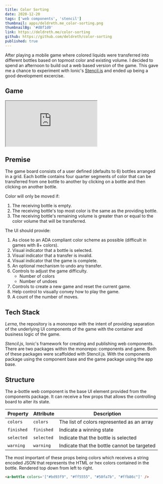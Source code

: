 ```yaml
---
title: Color Sorting
date: 2020-12-20
tags: ['web components', 'stencil']
thumbnail: apps/deldreth.me_color-sorting.png
thumbnailBg: '#d8f1d0'
link: https://deldreth.me/color-sorting
github: https://github.com/deldreth/color-sorting
published: true
---
```


After playing a mobile game where colored liquids were transferred into different bottles based on topmost color and existing volume. I decided to spend an afternoon to build out a web based version of the game. This gave me a chance to experiment with Ionic's [Stencil.js](https://stenciljs.com/) and ended up being a good development excercise.

<!--more-->

<script type="module" src="http://color-sorting.s3-website-us-east-1.amazonaws.com/components/components.esm.js" crossorigin="anonymous"></script>

## Game

<iframe src="https://deldreth.me/color-sorting/" class="w-full h-96"></iframe>

## Premise

The game board consists of a user defined (defaults to 6) bottles arranged in a grid. Each bottle contains four quarter segments of color that can be transferred from one bottle to another by clicking on a bottle and then clicking on another bottle.

Color will only be moved if:

1. The receiving bottle is empty.
1. The receiving bottle's top most color is the same as the providing bottle.
1. The receiving bottle's remaining volume is greater than or equal to the color volume that will be transferred.

The UI should provide:

1. As close to an ADA compliant color scheme as possible (difficult in games with 8+ colors).
1. Visual indicator that a bottle is selected.
1. Visual indicator that a transfer is invalid.
1. Visual indicator that the game is complete.
1. An optional mechanism to undo any transfer.
1. Controls to adjust the game difficulty.
   - Number of colors
   - Number of undoes
1. Controls to create a new game and reset the current game.
1. Help control to visually convey how to play the game.
1. A count of the number of moves.

## Tech Stack

_Lerna_, the repository is a monorepo with the intent of providing separation of the underlying UI components of the game with the container and business logic of the game.

_Stencil.js_, Ionic's framework for creating and publishing web components. There are two packages within the monorepo: components and game. Both of these packages were scaffolded with Stencil.js. With the components package using the component base and the game package using the app base.

## Structure

<div class="flex">
  <div>
	  <a-bottle colors='["rebeccapurple"]'/>
  </div>

  <div class="flex-1 ml-4">
    The a-bottle web component is the base UI element provided from the components package. It can receive a few props that allows the controlling board to alter its state.
  </div>
</div>

| Property   | Attribute  | Description                                 |
| ---------- | ---------- | ------------------------------------------- |
| `colors`   | `colors`   | The list of colors represented as an array  |
| `finished` | `finished` | Indicate a winning state                    |
| `selected` | `selected` | Indicate that the bottle is selected        |
| `warning`  | `warning`  | Indicate that the bottle cannot be targeted |

<div class="flex">
  <div class="flex-1 mr-4">
    The most important of these props being colors which receives a string encoded JSON that represents the HTML or hex colors contained in the bottle. Rendered top down from left to right.

```html
<a-bottle colors='["#bd93f9", "#ff5555", "#50fa7b", "#ffb86c"]' />
```

  </div>

  <div>
    <a-bottle colors='["#bd93f9", "#ff5555", "#50fa7b", "#ffb86c"]'/>
  </div>
</div>
